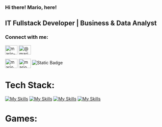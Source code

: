 <h3>Hi there! Mario, here!</h3>
<h2>IT Fullstack Developer | Business & Data Analyst </h2>  

<h3 align="left">Connect with me:</h3>
<p align="left">
<a href="https://linkedin.com/in/mario-pratama7" target="blank"><img align="center" src="https://raw.githubusercontent.com/rahuldkjain/github-profile-readme-generator/master/src/images/icons/Social/linked-in-alt.svg" alt="mario-pratama7" height="30" width="40" /></a>
<a href="https://medium.com/@mario.se7en17" target="blank"><img align="center" src="https://raw.githubusercontent.com/rahuldkjain/github-profile-readme-generator/master/src/images/icons/Social/medium.svg" alt="@mario.se7en17" height="30" width="40" /></a>
</p>
<p align="left">
<a href="https://fb.com/mario.putra" target="blank"><img align="center" src="https://raw.githubusercontent.com/rahuldkjain/github-profile-readme-generator/master/src/images/icons/Social/facebook.svg" alt="mario.putra" height="30" width="40" /></a>
<a href="https://instagram.com/mario.pratama7" target="blank"><img align="center" src="https://raw.githubusercontent.com/rahuldkjain/github-profile-readme-generator/master/src/images/icons/Social/instagram.svg" alt="mario.pratama7" height="30" width="40" /></a>
<img alt="Static Badge" src="https://img.shields.io/badge/super_mario_guardian-instagram_ai_bot-red?style=for-the-badge&link=https%3A%2F%2Faistudio.instagram.com%2Fai%2F1052795243443891%3Futm_source%3Dai_agent">
</p>

# Tech Stack:
[![My Skills](https://skillicons.dev/icons?i=html,css,bootstrap,tailwind,vue,js,jquery,alpinejs&perline=8&theme=light)](https://skillicons.dev)
[![My Skills](https://skillicons.dev/icons?i=php,laravel,nodejs,dotnet,py&perline=5&theme=light)](https://skillicons.dev)
[![My Skills](https://skillicons.dev/icons?i=mysql,postgres,sqlite,mongodb,git,github,docker,nginx&perline=8&theme=light)](https://skillicons.dev)
[![My Skills](https://skillicons.dev/icons?i=figma,notion&perline=2&theme=light)](https://skillicons.dev)

# Games:
